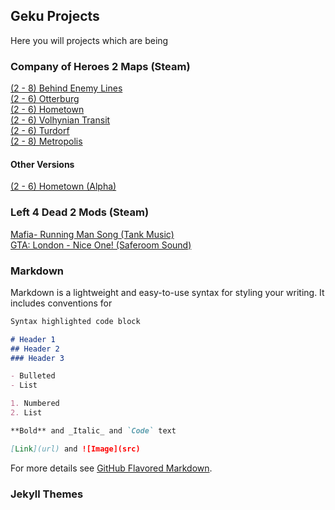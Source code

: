## Geku Projects

Here you will projects which are being

### Company of Heroes 2 Maps (Steam)

[(2 - 8) Behind Enemy Lines](https://steamcommunity.com/sharedfiles/filedetails/?id=530163440/)<br/>
[(2 - 6) Otterburg](https://steamcommunity.com/sharedfiles/filedetails/?id=760521635/)<br/>
[(2 - 6) Hometown](https://steamcommunity.com/sharedfiles/filedetails/?id=943145481/)<br/>
[(2 - 6) Volhynian Transit](https://steamcommunity.com/sharedfiles/filedetails/?id=1250754845/)<br/>
[(2 - 6) Turdorf](https://steamcommunity.com/sharedfiles/filedetails/?id=1269540437/)<br/>
[(2 - 8) Metropolis](https://steamcommunity.com/sharedfiles/filedetails/?id=1775503602/)<br/>

#### Other Versions

[(2 - 6) Hometown (Alpha)](https://steamcommunity.com/sharedfiles/filedetails/?id=761043435/)<br/>

### Left 4 Dead 2 Mods (Steam)

[Mafia- Running Man Song (Tank Music)](https://steamcommunity.com/sharedfiles/filedetails/?id=233850949/)<br/>
[GTA: London - Nice One! (Saferoom Sound)](https://steamcommunity.com/sharedfiles/filedetails/?id=233935595/)<br/>

### Markdown

Markdown is a lightweight and easy-to-use syntax for styling your writing. It includes conventions for

```markdown
Syntax highlighted code block

# Header 1
## Header 2
### Header 3

- Bulleted
- List

1. Numbered
2. List

**Bold** and _Italic_ and `Code` text

[Link](url) and ![Image](src)
```

For more details see [GitHub Flavored Markdown](https://guides.github.com/features/mastering-markdown/).

### Jekyll Themes
